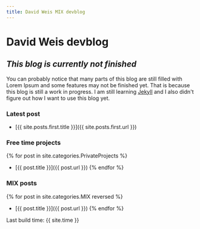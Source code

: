 ```yaml
---
title: David Weis MIX devblog
---
```


# David Weis devblog

## _This blog is currently not finished_

You can probably notice that many parts of this blog are still filled with Lorem Ipsum and some features may not be finished yet. That is because this blog is still a work in progress. I am still learning [Jekyll](https://jekyllrb.com/) and I also didn't figure out how I want to use this blog yet.

### Latest post

- [{{ site.posts.first.title }}]({{ site.posts.first.url }})

### Free time projects

{% for post in site.categories.PrivateProjects %}
- [{{ post.title }}]({{ post.url }})
{% endfor %}

### MIX posts

{% for post in site.categories.MIX reversed %}
- [{{ post.title }}]({{ post.url }})
{% endfor %}

Last build time: {{ site.time }}

